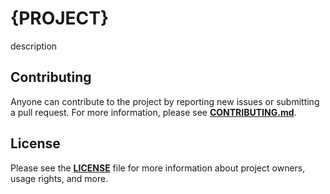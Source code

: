 # {PROJECT}

description

## Contributing

Anyone can contribute to the project by reporting new issues or submitting a pull request. For more information, please see **[CONTRIBUTING.md](CONTRIBUTING.md)**.

## License

Please see the **[LICENSE](LICENSE)** file for more information about project owners, usage rights, and more.
